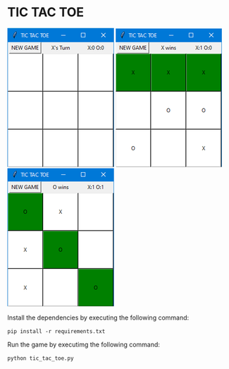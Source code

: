 # TIC TAC TOE

![](/images/tic_tac_toe_1.png)  ![](/images/tic_tac_toe_2.png)  ![](/images/tic_tac_toe_3.png)

Install the dependencies by executing the following command:

```
pip install -r requirements.txt
```

Run the game by executimg the following command:

```
python tic_tac_toe.py
```
